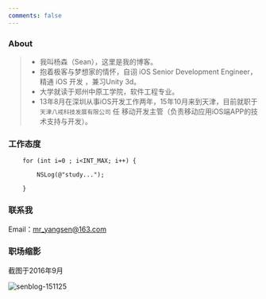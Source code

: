 ```yaml
---
comments: false
---
```


### About
> * 我叫杨森（Sean），这里是我的博客。
> * 抱着极客与梦想家的情怀，自诩 iOS Senior Development Engineer，精通 iOS 开发 ，兼习Unity 3d。
> * 大学就读于郑州中原工学院，软件工程专业。
> * 13年8月在深圳从事iOS开发工作两年，15年10月来到天津，目前就职于`天津八戒科技发展有限公司` 任 移动开发主管（负责移动应用iOS端APP的技术支持与开发）。

### 工作态度

```
    for (int i=0 ; i<INT_MAX; i++) {
        
        NSLog(@"study...");
        
    }
```
### 联系我

Email：mr_yangsen@163.com

### 职场缩影

截图于2016年9月

![senblog-151125](http://oh6pxgkf2.bkt.clouddn.com/22.png)




